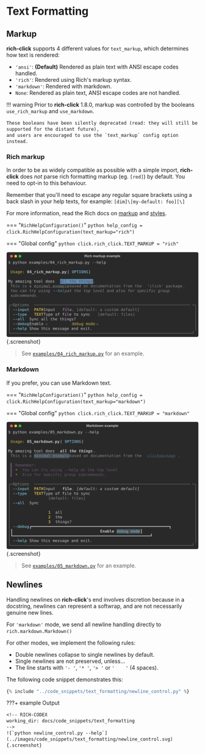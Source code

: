 # Text Formatting



## Markup

**rich-click** supports 4 different values for `text_markup`, which determines how text is rendered:

- `'ansi'`: **(Default)** Rendered as plain text with ANSI escape codes handled.
- `'rich'`: Rendered using Rich's markup syntax.
- `'markdown'`: Rendered with markdown.
- `None`: Rendered as plain text, ANSI escape codes are not handled.

!!! warning
    Prior to **rich-click** 1.8.0, markup was controlled by the booleans `use_rich_markup` and `use_markdown`.

    These booleans have been silently deprecated (read: they will still be supported for the distant future),
    and users are encouraged to use the `text_markup` config option instead.

### Rich markup

In order to be as widely compatible as possible with a simple import,
**rich-click** does _not_ parse rich formatting markup (eg. `[red]`) by default.
You need to opt-in to this behaviour.

Remember that you'll need to escape any regular square brackets using a back slash in your help texts,
for example: `[dim]\[my-default: foo][\]`

For more information, read the Rich docs on [markup](https://rich.readthedocs.io/en/stable/markup.html) and [styles](https://rich.readthedocs.io/en/stable/style.html).

=== "`RichHelpConfiguration()`"
    ```python
    help_config = click.RichHelpConfiguration(text_markup="rich")
    ```

=== "Global config"
    ```python
    click.rich_click.TEXT_MARKUP = "rich"
    ```

<!-- RICH-CODEX
working_dir: .
-->
![`python examples/04_rich_markup.py --help`](../images/rich_markup.svg "Rich markup example"){.screenshot}

> See [`examples/04_rich_markup.py`](https://github.com/ewels/rich-click/blob/main/examples/04_rich_markup.py) for an example.

### Markdown

If you prefer, you can use Markdown text.

=== "`RichHelpConfiguration()`"
    ```python
    help_config = click.RichHelpConfiguration(text_markup="markdown")
    ```

=== "Global config"
    ```python
    click.rich_click.TEXT_MARKUP = "markdown"
    ```

<!-- RICH-CODEX
working_dir: .
-->
![`python examples/05_markdown.py --help`](../images/markdown.svg "Markdown example"){.screenshot}

> See [`examples/05_markdown.py`](https://github.com/ewels/rich-click/blob/main/examples/05_markdown.py) for an example.

## Newlines

Handling newlines on **rich-click**'s end involves discretion because in a docstring, newlines can represent a softwrap, and are not necessarily genuine new lines.

For `'markdown'` mode, we send all newline handling directly to `rich.markdown.Markdown()`

For other modes, we implement the following rules:

- Double newlines collapse to single newlines by default.
- Single newlines are not preserved, unless...
- The line starts with `'- '`, `'* '`, `'> '` or `'    '` (4 spaces).

The following code snippet demonstrates this:

```python
{% include "../code_snippets/text_formatting/newline_control.py" %}
```

???+ example Output

    <!-- RICH-CODEX
    working_dir: docs/code_snippets/text_formatting
    -->
    ![`python newline_control.py --help`](../images/code_snippets/text_formatting/newline_control.svg){.screenshot}

